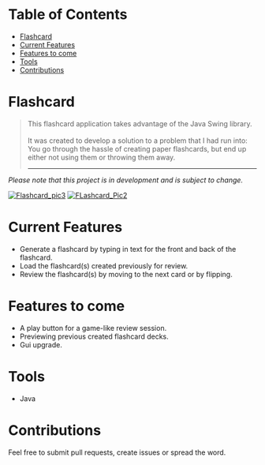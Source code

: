 # Table of Contents
* [Flashcard](#flashcard)
* [Current Features](#current-features)
* [Features to come](#in-progress)
* [Tools](#tools)
* [Contributions](#contributions)

# <a name="flashcard"></a> Flashcard
> This flashcard application takes advantage of the Java Swing library.
<br><br>
It was created to develop a solution to a problem that I had run into: You go through the hassle of creating paper flashcards, but end up either not using them or throwing them away. 
> <hr>
*Please note that this project is in development and is subject to change.*

<a href="https://imgbb.com/"><img src="https://i.ibb.co/FJtNLd0/Flashcard-pic3.png" alt="Flashcard_pic3" border="0"></a>
<a href="https://imgbb.com/"><img src="https://i.ibb.co/m8XBSvh/FLashcard-Pic2.png" alt="FLashcard_Pic2" border="0"></a>

# <a name="current-features"></a> Current Features
 * Generate a flashcard by typing in text for the front and back of the flashcard.
 * Load the flashcard(s) created previously for review.
 * Review the flashcard(s) by moving to the next card or by flipping.

# <a name="in-progress"></a> Features to come
* A play button for a game-like review session.
* Previewing previous created flashcard decks.
* Gui upgrade.

# <a name="tools"></a> Tools
* Java

# <a name="contributions"></a> Contributions
Feel free to submit pull requests, create issues or spread the word.
